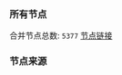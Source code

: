### 所有节点
合并节点总数: `5377`
[节点链接](https://github.com/rzhy1/33/raw/master/sub/sub_merge_base64.txt)

### 节点来源
